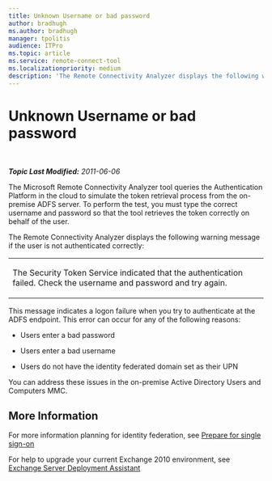 ```yaml
---
title: Unknown Username or bad password
author: bradhugh
ms.author: bradhugh
manager: tpolitis
audience: ITPro 
ms.topic: article 
ms.service: remote-connect-tool
ms.localizationpriority: medium
description: 'The Remote Connectivity Analyzer displays the following warning message if the user is not authenticated correctly: "The Security Token Service indicated that the authentication failed. Check the username and password and try again."'
---
```



# Unknown Username or bad password

</div>

<div id="mainSection">

<div id="mainBody">

<span> </span>

_**Topic Last Modified:** 2011-06-06_

<div id="sectionSection0" class="section">

The Microsoft Remote Connectivity Analyzer tool queries the Authentication Platform in the cloud to simulate the token retrieval process from the on-premise ADFS server. To perform the test, you must type the correct username and password so that the tool retrieves the token correctly on behalf of the user.

The Remote Connectivity Analyzer displays the following warning message if the user is not authenticated correctly:


<table>
<colgroup>
<col/>
</colgroup>
<tbody>
<tr class="odd">
<td><p>The Security Token Service indicated that the authentication failed. Check the username and password and try again.</p></td>
</tr>
</tbody>
</table>

This message indicates a logon failure when you try to authenticate at the ADFS endpoint. This error can occur for any of the following reasons:

  - Users enter a bad password

  - Users enter a bad username

  - Users do not have the identity federated domain set as their UPN

<div class="subSection">

You can address these issues in the on-premise Active Directory Users and Computers MMC.

</div>

</div>

<div>

## More Information

For more information planning for identity federation, see [Prepare for single sign-on](https://onlinehelp.microsoft.com/office365-enterprises/ff652540.aspx)

For help to upgrade your current Exchange 2010 environment, see [Exchange Server Deployment Assistant](https://technet.microsoft.com/exdeploy2010/default.aspx)

</div>

</div>

<span> </span>

</div>

</div>

</div>

